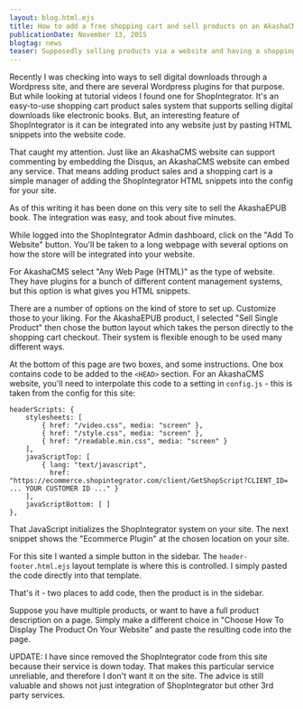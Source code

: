 ```yaml
---
layout: blog.html.ejs
title: How to add a free shopping cart and sell products on an AkashaCMS website
publicationDate: November 13, 2015
blogtag: news
teaser: Supposedly selling products via a website and having a shopping shopping cart requires a dynamically generated website using a content management system.  But, there are online store services which can be added to any website, even ones built as static HTML files.
---
```


Recently I was checking into ways to sell digital downloads through a Wordpress site, and there are several Wordpress plugins for that purpose.  But while looking at tutorial videos I found one for ShopIntegrator.  It's an easy-to-use shopping cart product sales system that supports selling digital downloads like electronic books.  But, an interesting feature of ShopIntegrator is it can be integrated into any website just by pasting HTML snippets into the website code.

That caught my attention.  Just like an AkashaCMS website can support commenting by embedding the Disqus, an AkashaCMS website can embed any service.  That means adding product sales and a shopping cart is a simple manager of adding the ShopIntegrator HTML snippets into the config for your site.

As of this writing it has been done on this very site to sell the AkashaEPUB book.  The integration was easy, and took about five minutes.

While logged into the ShopIntegrator Admin dashboard, click on the "Add To Website" button.  You'll be taken to a long webpage with several options on how the store will be integrated into your website.

For AkashaCMS select "Any Web Page (HTML)" as the type of website.  They have plugins for a bunch of different content management systems, but this option is what gives you HTML snippets.

There are a number of options on the kind of store to set up.  Customize those to your liking.  For the AkashaEPUB product, I selected "Sell Single Product" then chose the button layout which takes the person directly to the shopping cart checkout.  Their system is flexible enough to be used many different ways.

At the bottom of this page are two boxes, and some instructions.  One box contains code to be added to the `<HEAD>` section.  For an AkashaCMS website, you'll need to interpolate this code to a setting in `config.js` - this is taken from the config for this site:


    headerScripts: {
        stylesheets: [
            { href: "/video.css", media: "screen" },
            { href: "/style.css", media: "screen" },
            { href: "/readable.min.css", media: "screen" }
        ],
        javaScriptTop: [
            { lang: "text/javascript",
              href: "https://ecommerce.shopintegrator.com/client/GetShopScript?CLIENT_ID= ... YOUR CUSTOMER ID ..." }
        ],
        javaScriptBottom: [ ]
    },

That JavaScript initializes the ShopIntegrator system on your site.  The next snippet shows the "Ecommerce Plugin" at the chosen location on your site.

For this site I wanted a simple button in the sidebar.  The `header-footer.html.ejs` layout template is where this is controlled.  I simply pasted the code directly into that template.

That's it - two places to add code, then the product is in the sidebar.

Suppose you have multiple products, or want to have a full product description on a page.  Simply make a different choice in "Choose How To Display The Product On Your Website" and paste the resulting code into the page.

UPDATE: I have since removed the ShopIntegrator code from this site because their service is down today.  That makes this particular service unreliable, and therefore I don't want it on the site.  The advice is still valuable and shows not just integration of ShopIntegrator but other 3rd party services.
